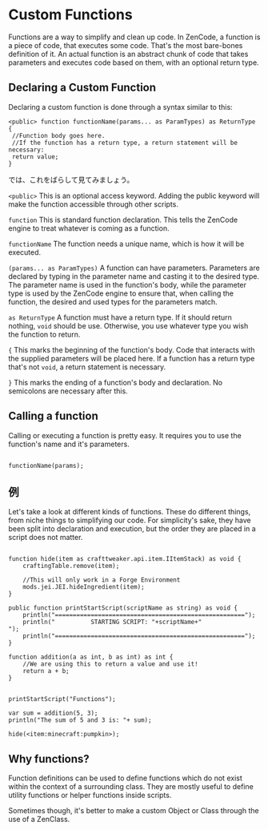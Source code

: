 # Custom Functions

Functions are a way to simplify and clean up code. In ZenCode, a function is a piece of code, that executes some code. That's the most bare-bones definition of it. An actual function is an abstract chunk of code that takes parameters and executes code based on them, with an optional return type.

## Declaring a Custom Function

Declaring a custom function is done through a syntax similar to this:

```zenscript
<public> function functionName(params... as ParamTypes) as ReturnType {
 //Function body goes here.
 //If the function has a return type, a return statement will be necessary:
 return value;
}
```

では、これをばらして見てみましょう。

`<public>` This is an optional access keyword. Adding the public keyword will make the function accessible through other scripts.

`function` This is standard function declaration. This tells the ZenCode engine to treat whatever is coming as a function.

`functionName` The function needs a unique name, which is how it will be executed.

`(params... as ParamTypes)` A function can have parameters. Parameters are declared by typing in the parameter name and casting it to the desired type. The parameter name is used in the function's body, while the parameter type is used by the ZenCode engine to ensure that, when calling the function, the desired and used types for the parameters match.

`as ReturnType` A function must have a return type. If it should return nothing, `void` should be use. Otherwise, you use whatever type you wish the function to return.

`{` This marks the beginning of the function's body. Code that interacts with the supplied parameters will be placed here. If a function has a return type that's not `void`, a return statement is necessary.

`}` This marks the ending of a function's body and declaration. No semicolons are necessary after this.

## Calling a function

Calling or executing a function is pretty easy. It requires you to use the function's name and it's parameters.

```zenscript

functionName(params);

```

## 例

Let's take a look at different kinds of functions. These do different things, from niche things to simplifying our code. For simplicity's sake, they have been split into declaration and execution, but the order they are placed in a script does not matter.

```zenscript

function hide(item as crafttweaker.api.item.IItemStack) as void {
    craftingTable.remove(item);

    //This will only work in a Forge Environment
    mods.jei.JEI.hideIngredient(item);
}

public function printStartScript(scriptName as string) as void {
    println("=====================================================");
    println("          STARTING SCRIPT: "+scriptName+"                  ");
    println("=====================================================");
}

function addition(a as int, b as int) as int {
    //We are using this to return a value and use it!
    return a + b;
}


printStartScript("Functions");

var sum = addition(5, 3);
println("The sum of 5 and 3 is: "+ sum);

hide(<item:minecraft:pumpkin>);

```

## Why functions?

Function definitions can be used to define functions which do not exist within the context of a surrounding class. They are mostly useful to define utility functions or helper functions inside scripts.

Sometimes though, it's better to make a custom Object or Class through the use of a ZenClass.
